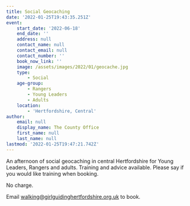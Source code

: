 ```yaml
---
title: Social Geocaching
date: '2022-01-25T19:43:35.251Z'
event:
    start_date: '2022-06-18'
    end_date: ''
    address: null
    contact_name: null
    contact_email: null
    contact_number: ''
    book_now_link: ''
    image: /assets/images/2022/01/geocache.jpg
    type:
        - Social
    age-group:
        - Rangers
        - Young Leaders
        - Adults
    location:
        - 'Hertfordshire, Central'
author:
    email: null
    display_name: The County Office
    first_name: null
    last_name: null
lastmod: '2022-01-25T19:47:21.742Z'
---
```


An afternoon of social geocaching in central Hertfordshire for Young Leaders, Rangers and adults.  Training and advice available.  Please say if you would like training when booking.

No charge.

Email <walking@girlguidinghertfordshire.org.uk> to book.